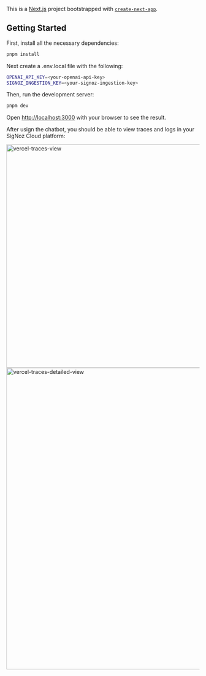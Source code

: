 This is a [Next.js](https://nextjs.org) project bootstrapped with [`create-next-app`](https://nextjs.org/docs/app/api-reference/cli/create-next-app).

## Getting Started

First, install all the necessary dependencies:

```bash
pnpm install
```

Next create a .env.local file with the following:
```bash
OPENAI_API_KEY=<your-openai-api-key>
SIGNOZ_INGESTION_KEY=<your-signoz-ingestion-key>
```


Then, run the development server:

```bash
pnpm dev
```

Open [http://localhost:3000](http://localhost:3000) with your browser to see the result.

After usign the chatbot, you should be able to view traces and logs in your SigNoz Cloud platform:

<img width="1203" height="582" alt="vercel-traces-view" src="https://github.com/user-attachments/assets/36be9f07-7b03-41e6-a7ae-af196946a5c1" />
<img width="1458" height="786" alt="vercel-traces-detailed-view" src="https://github.com/user-attachments/assets/881ef4fd-7f56-4e2d-b5fc-d0220d60764c" />






